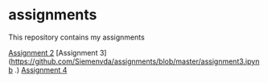 # assignments
This repository contains my assignments

[Assignment 2](https://github.com/Siemenvda/assignments/blob/master/assignment2%20(1).ipynb)
[Assignment 3](https://github.com/Siemenvda/assignments/blob/master/assignment3.ipynb .)
[Assignment 4](https://github.com/Siemenvda/assignments/blob/master/assignment4.ipynb)
